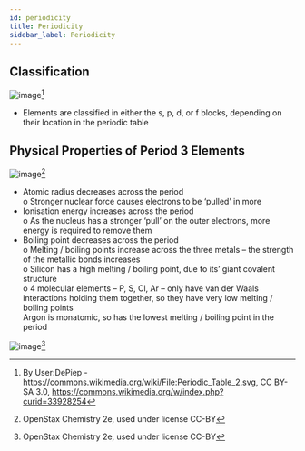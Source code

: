 ```yaml
---
id: periodicity
title: Periodicity
sidebar_label: Periodicity
---
```


## Classification  
![image](https://user-images.githubusercontent.com/74820599/111063361-f46a2780-84a5-11eb-9920-153beafa845d.png)[^1]  
- Elements are classified in either the s, p, d, or f blocks, depending on their location in the periodic table  

## Physical Properties of Period 3 Elements  
![image](https://user-images.githubusercontent.com/74820599/111063295-a81ee780-84a5-11eb-996c-c5871dd2081b.png)[^2]  
- Atomic radius decreases across the period  
  o Stronger nuclear force causes electrons to be ‘pulled’ in more  
- Ionisation energy increases across the period  
  o As the nucleus has a stronger ‘pull’ on the outer electrons, more energy is required to remove them  
- Boiling point decreases across the period  
  o Melting / boiling points increase across the three metals – the strength of the metallic bonds increases  
  o Silicon has a high melting / boiling point, due to its’ giant covalent structure  
  o 4 molecular elements – P, S, Cl, Ar – only have van der Waals interactions holding them together, so they have very low melting / boiling points  
Argon is monatomic, so has the lowest melting / boiling point in the period  

![image](https://user-images.githubusercontent.com/74820599/111063340-d43a6880-84a5-11eb-8bf8-d42aa75520be.png)[^3]








[^1]: By User:DePiep - https://commons.wikimedia.org/wiki/File:Periodic_Table_2.svg, CC BY-SA 3.0, https://commons.wikimedia.org/w/index.php?curid=33928254
[^2]: OpenStax Chemistry 2e, used under license CC-BY
[^3]: OpenStax Chemistry 2e, used under license CC-BY
